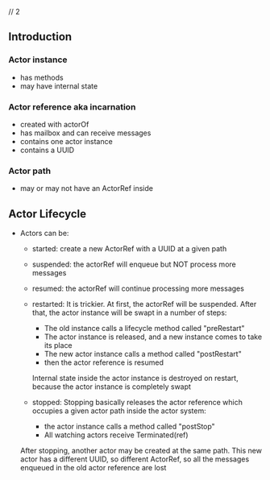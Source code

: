 // 2

## Introduction

### Actor instance
- has methods
- may have internal state

### Actor reference aka incarnation
- created with actorOf
- has mailbox and can receive messages 
- contains one actor instance
- contains a UUID

### Actor path
- may or may not have an ActorRef inside

## Actor Lifecycle

- Actors can be:
  * started: create a new ActorRef with a UUID at a given path 
  * suspended: the actorRef will enqueue but NOT process more messages
  * resumed: the actorRef will continue processing more messages
  * restarted: 
    It is trickier. At first, the actorRef will be suspended. After that, the actor 
    instance will be swapt in a number of steps:
     - The old instance calls a lifecycle method called "preRestart"
     - The actor instance is released, and a new instance comes to take its place
     - The new actor instance calls a method called "postRestart"
     - then the actor reference is resumed
    
    Internal state inside the actor instance is destroyed on restart, because the actor instance
    is completely swapt 
  * stopped: Stopping basically releases the actor reference which occupies a given actor path 
    inside the actor system:
    - the actor instance calls a method called "postStop"
    - All watching actors receive Terminated(ref)
   
   After stopping, another actor may be created at the same path. This new actor has a different
   UUID, so different ActorRef, so  all the messages enqueued in the old actor reference are lost
